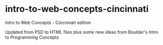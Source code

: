 intro-to-web-concepts-cincinnati
================================

Intro to Web Concepts - Cincinnati edition

Updated from PSD to HTML files plus some new ideas from Boulder's Intro to Programming Concepts
